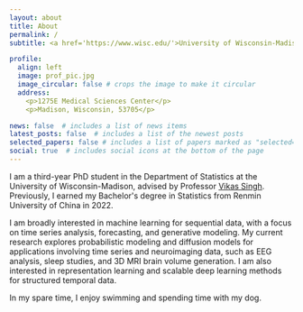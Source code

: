 ```yaml
---
layout: about
title: About
permalink: /
subtitle: <a href='https://www.wisc.edu/'>University of Wisconsin-Madison</a> 

profile:
  align: left
  image: prof_pic.jpg
  image_circular: false # crops the image to make it circular
  address:
    <p>1275E Medical Sciences Center</p>
    <p>Madison, Wisconsin, 53705</p>

news: false  # includes a list of news items
latest_posts: false  # includes a list of the newest posts
selected_papers: false # includes a list of papers marked as "selected={true}"
social: true  # includes social icons at the bottom of the page
---
```


I am a third-year PhD student in the Department of Statistics at the University of Wisconsin-Madison, advised by Professor [Vikas Singh](https://www.biostat.wisc.edu/~vsingh/). Previously, I earned my Bachelor's degree in Statistics from Renmin University of China in 2022.

I am broadly interested in machine learning for sequential data, with a focus on time series analysis, forecasting, and generative modeling. My current research explores probabilistic modeling and diffusion models for applications involving time series and neuroimaging data, such as EEG analysis, sleep studies, and 3D MRI brain volume generation. I am also interested in representation learning and scalable deep learning methods for structured temporal data.

In my spare time, I enjoy swimming and spending time with my dog.
